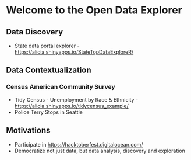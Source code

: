 # Welcome to the Open Data Explorer

## Data Discovery
* State data portal explorer - https://alicia.shinyapps.io/StateTopDataExploreR/

## Data Contextualization

### Census American Community Survey
* Tidy Census - Unemployment by Race & Ethnicity - https://alicia.shinyapps.io/tidycensus_example/
* Police Terry Stops in Seattle

## Motivations
* Participate in https://hacktoberfest.digitalocean.com/
* Democratize not just data, but data analysis, discovery and exploration